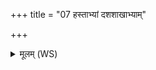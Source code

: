 +++
title = "07 हस्ताभ्यां दशशाखाभ्याम्"

+++
<details><summary>मूलम् (WS)</summary>

हस्ताभ्यां दशशाखाभ्यां जिह्वा वाचः पुरोगवी।  
अनामयित्नुभ्यां शम्भुभ्यां ताभ्यां त्वाभि मृशामसि ॥ ८ ॥
</details>